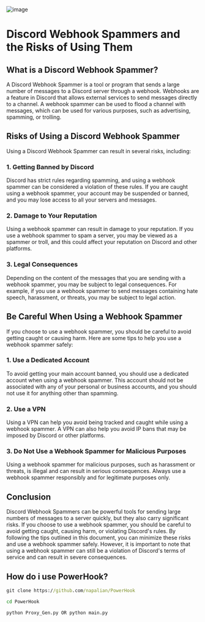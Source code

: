 ![image](https://user-images.githubusercontent.com/126029556/223033654-6eae505d-abc5-4d83-86d1-15abaf401a9a.png)

# Discord Webhook Spammers and the Risks of Using Them

## What is a Discord Webhook Spammer?

A Discord Webhook Spammer is a tool or program that sends a large number of messages to a Discord server through a webhook. Webhooks are a feature in Discord that allows external services to send messages directly to a channel. A webhook spammer can be used to flood a channel with messages, which can be used for various purposes, such as advertising, spamming, or trolling.

## Risks of Using a Discord Webhook Spammer

Using a Discord Webhook Spammer can result in several risks, including:

### 1. Getting Banned by Discord

Discord has strict rules regarding spamming, and using a webhook spammer can be considered a violation of these rules. If you are caught using a webhook spammer, your account may be suspended or banned, and you may lose access to all your servers and messages.

### 2. Damage to Your Reputation

Using a webhook spammer can result in damage to your reputation. If you use a webhook spammer to spam a server, you may be viewed as a spammer or troll, and this could affect your reputation on Discord and other platforms.

### 3. Legal Consequences

Depending on the content of the messages that you are sending with a webhook spammer, you may be subject to legal consequences. For example, if you use a webhook spammer to send messages containing hate speech, harassment, or threats, you may be subject to legal action.

## Be Careful When Using a Webhook Spammer

If you choose to use a webhook spammer, you should be careful to avoid getting caught or causing harm. Here are some tips to help you use a webhook spammer safely:

### 1. Use a Dedicated Account

To avoid getting your main account banned, you should use a dedicated account when using a webhook spammer. This account should not be associated with any of your personal or business accounts, and you should not use it for anything other than spamming.

### 2. Use a VPN

Using a VPN can help you avoid being tracked and caught while using a webhook spammer. A VPN can also help you avoid IP bans that may be imposed by Discord or other platforms.

### 3. Do Not Use a Webhook Spammer for Malicious Purposes

Using a webhook spammer for malicious purposes, such as harassment or threats, is illegal and can result in serious consequences. Always use a webhook spammer responsibly and for legitimate purposes only.

## Conclusion

Discord Webhook Spammers can be powerful tools for sending large numbers of messages to a server quickly, but they also carry significant risks. If you choose to use a webhook spammer, you should be careful to avoid getting caught, causing harm, or violating Discord's rules. By following the tips outlined in this document, you can minimize these risks and use a webhook spammer safely. However, it is important to note that using a webhook spammer can still be a violation of Discord's terms of service and can result in severe consequences.

## How do i use PowerHook?


```cmd
git clone https://github.com/napalian/PowerHook
```
```cmd
cd PowerHook
```
```cmd
python Proxy_Gen.py OR python main.py
```
